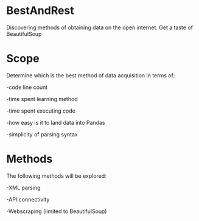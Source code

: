 # BestAndRest
Discovering methods of obtaining data on the open internet. Get a taste of BeautifulSoup

# Scope
Determine which is the best method of data acquisition in terms of:

-code line count 

-time spent learning method

-time spent executing code

-how easy is it to land data into Pandas 

-simplicity of parsing syntax 
                
# Methods
The following methods will be explored:

-XML parsing

-API connectivity

-Webscraping (limited to BeautifulSoup)

